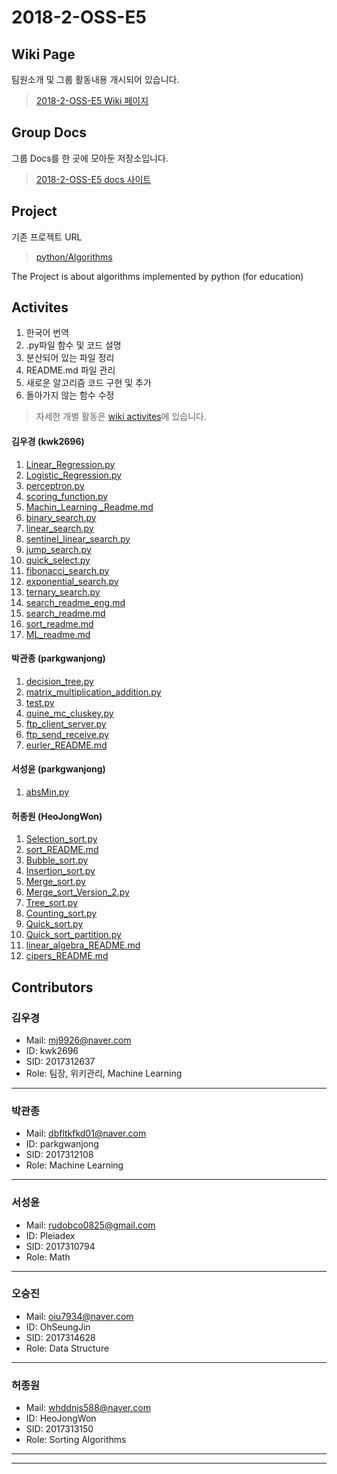 
# 2018-2-OSS-E5
## Wiki Page
팀원소개 및 그룹 활동내용 개시되어 있습니다.
> [2018-2-OSS-E5 Wiki 페이지](https://github.com/18-2-SKKU-OSS/2018-2-OSS-E5/wiki)
## Group Docs
그룹 Docs를 한 곳에 모아둔 저장소입니다.
> [2018-2-OSS-E5 docs 사이트](https://drive.google.com/open?id=15VQQI6trnJVe29v_ixXwmIa30OwJnN0j)
## Project
기존 프로젝트 URL
> [python/Algorithms](https://github.com/TheAlgorithms/Python)

The Project is about algorithms implemented by python (for education) 

## Activites
1. 한국어 번역
2. .py파일 함수 및 코드 설명 
3. 분산되어 있는 파일 정리
4. README.md 파일 관리
5. 새로운 알고리즘 코드 구현 및 추가
6. 돌아가지 않는 함수 수정
> 자세한 개별 활동은 [wiki activites](https://github.com/18-2-SKKU-OSS/2018-2-OSS-E5/wiki/Activites)에 있습니다.

#### 김우경 (kwk2696)
1. [Linear_Regression.py](https://github.com/18-2-SKKU-OSS/2018-2-OSS-E5/blob/master/machine_learning/1.%20Linear_Regression.py) 
2. [Logistic_Regression.py](https://github.com/18-2-SKKU-OSS/2018-2-OSS-E5/blob/master/machine_learning/2.%20Logistic_Regression.py)
3. [perceptron.py](https://github.com/18-2-SKKU-OSS/2018-2-OSS-E5/blob/master/machine_learning/3.%20perceptron.py)
4. [scoring_function.py](https://github.com/18-2-SKKU-OSS/2018-2-OSS-E5/blob/master/machine_learning/0.%20scoring_functions.py) 
5. [Machin_Learning _Readme.md](https://github.com/18-2-SKKU-OSS/2018-2-OSS-E5/blob/master/machine_learning/Machine_Learning_ReadMe.md)
6. [binary_search.py](https://github.com/18-2-SKKU-OSS/2018-2-OSS-E5/blob/master/searches/2.%20binary_search.py)
7. [linear_search.py](https://github.com/18-2-SKKU-OSS/2018-2-OSS-E5/blob/master/searches/1.%20linear_search.py)
8. [sentinel_linear_search.py](https://github.com/18-2-SKKU-OSS/2018-2-OSS-E5/blob/master/searches/1-1.%20sentinel_linear_search.py) 
9. [jump_search.py](https://github.com/18-2-SKKU-OSS/2018-2-OSS-E5/blob/master/searches/4.%20jump_search.py)
10. [quick_select.py](https://github.com/18-2-SKKU-OSS/2018-2-OSS-E5/blob/master/searches/5.%20quick_select.py)
11. [fibonacci_search.py](https://github.com/18-2-SKKU-OSS/2018-2-OSS-E5/blob/master/searches/6.%20fibonacci_search.py)
12. [exponential_search.py](https://github.com/18-2-SKKU-OSS/2018-2-OSS-E5/blob/master/searches/7.%20expoential_search.py)
13. [ternary_search.py](https://github.com/18-2-SKKU-OSS/2018-2-OSS-E5/blob/master/searches/8.%20ternary_search.py)
14. [search_readme_eng.md](https://github.com/18-2-SKKU-OSS/2018-2-OSS-E5/blob/master/searches/README_eng.md)
15. [search_readme.md](https://github.com/18-2-SKKU-OSS/2018-2-OSS-E5/blob/master/searches/README.md)
16. [sort_readme.md](https://github.com/18-2-SKKU-OSS/2018-2-OSS-E5/blob/master/sorts/README.md)
17. [ML_readme.md](https://github.com/18-2-SKKU-OSS/2018-2-OSS-E5/blob/master/machine_learning/README.md)

#### 박관종 (parkgwanjong)
1. [decision_tree.py](https://github.com/18-2-SKKU-OSS/2018-2-OSS-E5/blob/master/machine_learning/decision_tree.py)
2. [matrix_multiplication_addition.py](https://github.com/18-2-SKKU-OSS/2018-2-OSS-E5/blob/master/Maths/matrix/)
3. [test.py](https://github.com/18-2-SKKU-OSS/2018-2-OSS-E5/blob/master/Maths/linear_algebra_python/tests.py)
4. [quine_mc_cluskey.py](https://github.com/18-2-SKKU-OSS/2018-2-OSS-E5/blob/master/Maths/boolean_algebra/quine_mc_cluskey.py)
5. [ftp_client_server.py](https://github.com/18-2-SKKU-OSS/2018-2-OSS-E5/blob/master/networking/file_transfer_protocol/ftp_client_server.py)
6. [ftp_send_receive.py](https://github.com/18-2-SKKU-OSS/2018-2-OSS-E5/blob/master/networking/file_transfer_protocol/ftp_send_receive.py)
7. [eurler_README.md](https://github.com/18-2-SKKU-OSS/2018-2-OSS-E5/blob/dead57b148dbe3051dc285c9e456629abce43cad/project_euler/README.md)

#### 서성윤 (parkgwanjong)
1. [absMin.py](https://github.com/18-2-SKKU-OSS/2018-2-OSS-E5/blob/master/Maths/absMin.py)

#### 허종원 (HeoJongWon)
1. [Selection_sort.py](https://github.com/18-2-SKKU-OSS/2018-2-OSS-E5/tree/master/sorts/0.Selection_sort.py)
2. [sort_README.md](https://github.com/18-2-SKKU-OSS/2018-2-OSS-E5/blob/master/sorts/README.md)
3. [Bubble_sort.py](https://github.com/18-2-SKKU-OSS/2018-2-OSS-E5/tree/master/sorts/1.Bubble_sort.py)
4. [Insertion_sort.py](https://github.com/18-2-SKKU-OSS/2018-2-OSS-E5/blob/master/sorts/2.Insertion_sort.py)
5. [Merge_sort.py](https://github.com/18-2-SKKU-OSS/2018-2-OSS-E5/blob/master/sorts/3.Merge_sort.py)
6. [Merge_sort_Version_2.py](https://github.com/18-2-SKKU-OSS/2018-2-OSS-E5/blob/master/sorts/3.Merge_sort_Version_2.py)
7. [Tree_sort.py](https://github.com/18-2-SKKU-OSS/2018-2-OSS-E5/blob/master/sorts/4.Tree_sort.py)
8. [Counting_sort.py](https://github.com/18-2-SKKU-OSS/2018-2-OSS-E5/blob/master/sorts/5.Counting_sort.py)
9. [Quick_sort.py](https://github.com/18-2-SKKU-OSS/2018-2-OSS-E5/blob/master/sorts/6.Quick_sort.py)
10. [Quick_sort_partition.py](https://github.com/18-2-SKKU-OSS/2018-2-OSS-E5/blob/master/sorts/6.Quick_sort_partition.py)
11. [linear_algebra_README.md](https://github.com/18-2-SKKU-OSS/2018-2-OSS-E5/blob/master/Maths/linear_algebra_python/README.md)
12. [cipers_README.md](https://github.com/18-2-SKKU-OSS/2018-2-OSS-E5/blob/master/ciphers/README.md) 

## Contributors
### 김우경
* Mail: mj9926@naver.com
* ID: kwk2696
* SID: 2017312637
* Role: 팀장, 위키관리, Machine Learning
***
### 박관종
* Mail: dbfltkfkd01@naver.com
* ID: parkgwanjong
* SID: 2017312108
* Role: Machine Learning
***
### 서성윤
* Mail: rudobco0825@gmail.com
* ID: Pleiadex
* SID: 2017310794
* Role: Math
***
### 오승진
* Mail: oiu7934@naver.com
* ID: OhSeungJin
* SID: 2017314628
* Role: Data Structure 
***
### 허종원
* Mail: whddnjs588@naver.com
* ID: HeoJongWon
* SID: 2017313150
* Role: Sorting Algorithms
***





----------------------------------------------------------------------------------


